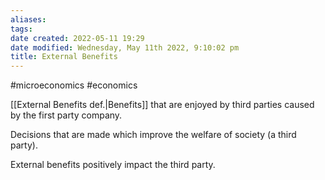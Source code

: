 ```yaml
---
aliases: 
tags: 
date created: 2022-05-11 19:29
date modified: Wednesday, May 11th 2022, 9:10:02 pm
title: External Benefits
---
```


#microeconomics #economics

[[External Benefits def.|Benefits]] that are enjoyed by third parties caused by the first party company.

Decisions that are made which improve the welfare of society (a third party).

External benefits positively impact the third party. 
